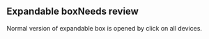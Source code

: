<h2>Expandable box<span class="status review">Needs review</span></h2>

Normal version of expandable box is opened by click on all devices.
